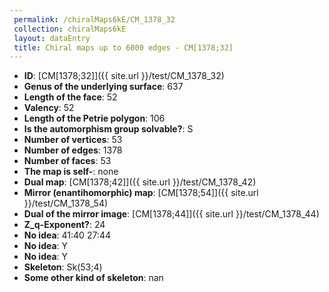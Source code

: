 ```yaml
--- 
 permalink: /chiralMaps6kE/CM_1378_32 
 collection: chiralMaps6kE
 layout: dataEntry
 title: Chiral maps up to 6000 edges - CM[1378;32]
---
```


- **ID**: [CM[1378;32]]({{ site.url }}/test/CM_1378_32)
- **Genus of the underlying surface**: 637
- **Length of the face**: 52
- **Valency**: 52
- **Length of the Petrie polygon**: 106
- **Is the automorphism group solvable?**: S
- **Number of vertices**: 53
- **Number of edges**: 1378
- **Number of faces**: 53
- **The map is self-**: none
- **Dual map**: [CM[1378;42]]({{ site.url }}/test/CM_1378_42)
- **Mirror (enantihomorphic) map**: [CM[1378;54]]({{ site.url }}/test/CM_1378_54)
- **Dual of the mirror image**: [CM[1378;44]]({{ site.url }}/test/CM_1378_44)
- **Z_q-Exponent?**: 24
- **No idea**:  41:40 27:44
- **No idea**: Y
- **No idea**: Y
- **Skeleton**: Sk(53;4)
- **Some other kind of skeleton**: nan
